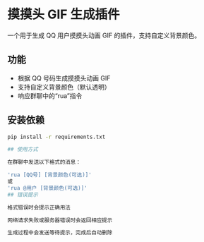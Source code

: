 # 摸摸头 GIF 生成插件

一个用于生成 QQ 用户摸摸头动画 GIF 的插件，支持自定义背景颜色。

## 功能

- 根据 QQ 号码生成摸摸头动画 GIF
- 支持自定义背景颜色（默认透明）
- 响应群聊中的“rua”指令

## 安装依赖

```bash
pip install -r requirements.txt

## 使用方式

在群聊中发送以下格式的消息：

'rua [QQ号] [背景颜色(可选)]'
或
'rua @用户 [背景颜色(可选)]'
## 错误提示

格式错误时会提示正确用法

网络请求失败或服务器错误时会返回相应提示

生成过程中会发送等待提示，完成后自动删除